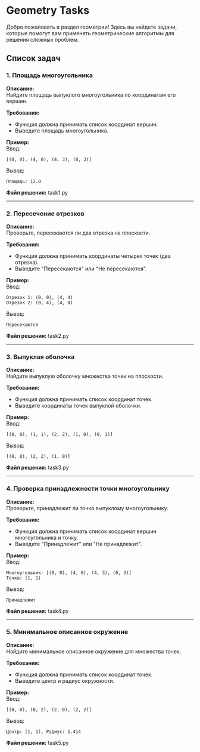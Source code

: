 # Geometry Tasks

Добро пожаловать в раздел геометрии! Здесь вы найдете задачи, которые помогут вам применять геометрические алгоритмы для решения сложных проблем.

## Список задач

### 1. Площадь многоугольника
**Описание:**  
Найдите площадь выпуклого многоугольника по координатам его вершин.  

**Требования:**  
- Функция должна принимать список координат вершин.
- Выведите площадь многоугольника.

**Пример:**  
Ввод:  
~~~
[(0, 0), (4, 0), (4, 3), (0, 3)]
~~~
Вывод:  
~~~
Площадь: 12.0
~~~

**Файл решения:** task1.py

---

### 2. Пересечение отрезков
**Описание:**  
Проверьте, пересекаются ли два отрезка на плоскости.  

**Требования:**  
- Функция должна принимать координаты четырех точек (два отрезка).
- Выведите "Пересекаются" или "Не пересекаются".

**Пример:**  
Ввод:  
~~~
Отрезок 1: (0, 0), (4, 4)
Отрезок 2: (0, 4), (4, 0)
~~~
Вывод:  
~~~
Пересекаются
~~~

**Файл решения:** task2.py

---

### 3. Выпуклая оболочка
**Описание:**  
Найдите выпуклую оболочку множества точек на плоскости.  

**Требования:**  
- Функция должна принимать список координат точек.
- Выведите координаты точек выпуклой оболочки.

**Пример:**  
Ввод:  
~~~
[(0, 0), (1, 1), (2, 2), (1, 0), (0, 1)]
~~~
Вывод:  
~~~
[(0, 0), (2, 2), (1, 0)]
~~~

**Файл решения:** task3.py

---

### 4. Проверка принадлежности точки многоугольнику
**Описание:**  
Проверьте, принадлежит ли точка выпуклому многоугольнику.  

**Требования:**  
- Функция должна принимать список координат вершин многоугольника и точку.
- Выведите "Принадлежит" или "Не принадлежит".

**Пример:**  
Ввод:  
~~~
Многоугольник: [(0, 0), (4, 0), (4, 3), (0, 3)]
Точка: (1, 1)
~~~
Вывод:  
~~~
Принадлежит
~~~

**Файл решения:** task4.py

---

### 5. Минимальное описанное окружение
**Описание:**  
Найдите минимальное описанное окружение для множества точек.  

**Требования:**  
- Функция должна принимать список координат точек.
- Выведите центр и радиус окружности.

**Пример:**  
Ввод:  
~~~
[(0, 0), (0, 2), (2, 0), (2, 2)]
~~~
Вывод:  
~~~
Центр: (1, 1), Радиус: 1.414
~~~

**Файл решения:** task5.py